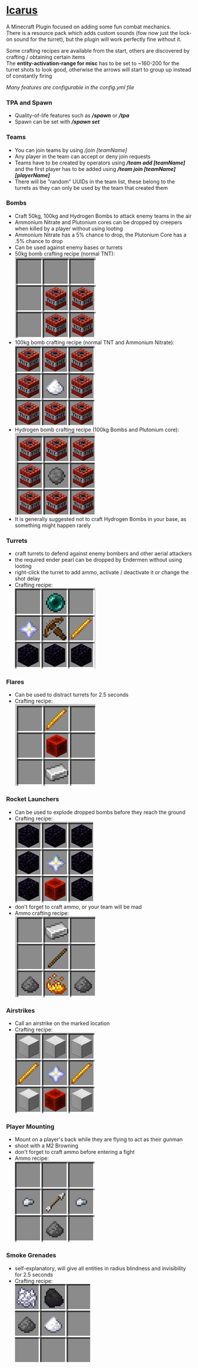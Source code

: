 # [Icarus](https://github.com/kehessen/Icarus/releases/latest)

A Minecraft Plugin focused on adding some fun combat mechanics.\
There is a resource pack which adds custom sounds (fow now just the lock-on sound for the turret), but the plugin will
work perfectly fine without it.

Some crafting recipes are available from the start, others are discovered by crafting / obtaining certain items\
The **entity-activation-range for misc** has to be set to ~160-200 for the turret shots to look good, otherwise the
arrows will start to group up instead of constantly firing

_Many features are configurable in the config.yml file_

### TPA and Spawn

- Quality-of-life features such as _**/spawn**_ or _**/tpa**_
- Spawn can be set with **_/spawn set_**

### Teams

- You can join teams by using _/join [teamName]_
- Any player in the team can accept or deny join requests
- Teams have to be created by operators using _**/team add [teamName]**_ and the first player has to be added using _**/team
  join [teamName] [playerName]**_
- There will be "random" UUIDs in the team list, these belong to the turrets as they can only be used by the team that
  created them

### Bombs

- Craft 50kg, 100kg and Hydrogen Bombs to attack enemy teams in the air
- Ammonium Nitrate and Plutonium cores can be dropped by creepers when killed by a player without using looting
- Ammonium Nitrate has a 5% chance to drop, the Plutonium Core has a .5% chance to drop
- Can be used against enemy bases or turrets
- 50kg bomb crafting recipe (normal TNT): \
  ![img.png](Images/SmallBombRecipe.png)
- 100kg bomb crafting recipe (normal TNT and Ammonium Nitrate): \
  ![img.png](Images/MediumBombRecipe.png)
- Hydrogen bomb crafting recipe (100kg Bombs and Plutonium core): \
  ![img.png](Images/HydrogenBombRecipe.png)
- It is generally suggested not to craft Hydrogen Bombs in your base, as something might happen rarely

### Turrets

- craft turrets to defend against enemy bombers and other aerial attackers
- the required ender pearl can be dropped by Endermen without using looting
- right-click the turret to add ammo, activate / deactivate it or change the shot delay
- Crafting recipe: \
  ![img.png](Images/TurretRecipe.png)

### Flares

- Can be used to distract turrets for 2.5 seconds
- Crafting recipe: \
  ![img.png](Images/FlareRecipe.png)

### Rocket Launchers

- Can be used to explode dropped bombs before they reach the ground
- Crafting recipe:\
  ![img.png](Images/RocketLauncherRecipe.png)
- don't forget to craft ammo, or your team will be mad
- Ammo crafting recipe: \
  ![img.png](Images/RocketLauncherAmmoRecipe.png)

### Airstrikes

- Call an airstrike on the marked location
- Crafting recipe: \
![img.png](Images/img.png)

### Player Mounting

- Mount on a player's back while they are flying to act as their gunman
- shoot with a M2 Browning
- don't forget to craft ammo before entering a fight
- Ammo recipe:   
  ![img.png](Images/BrowningAmmoRecipe.png)

### Smoke Grenades

- self-explanatory, will give all entities in radius blindness and invisibility for 2.5 seconds
- Crafting recipe: \
  ![img.png](Images/SmokeGrenadeRecipe.png)